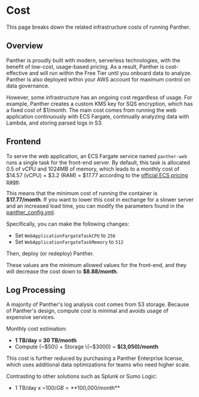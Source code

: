 # Cost

This page breaks down the related infrastructure costs of running Panther.

## Overview

Panther is proudly built with modern, serverless technologies, with the benefit of low-cost, usage-based pricing. As a result, Panther is cost-effective and will run within the Free Tier until you onboard data to analyze. Panther is also deployed within your AWS account for maximum control on data governance.

However, some infrastructure has an ongoing cost regardless of usage. For example, Panther creates a custom KMS key for SQS encryption, which has a fixed cost of $1/month. The main cost comes from running the web application continuously with ECS Fargate, continually analyzing data with Lambda, and storing parsed logs in S3.

## Frontend

To serve the web application, an ECS Fargate service named `panther-web` runs a single task for the front-end server. By default, this task is allocated 0.5 of vCPU and 1024MB of memory, which leads to a monthly cost of $14.57 \(vCPU\) + $3.2 \(RAM\) = $17.77 according to the [official ECS pricing page](https://aws.amazon.com/fargate/pricing/).

This means that the minimum cost of running the container is **$17.77/month**. If you want to lower this cost in exchange for a slower server and an increased load time, you can modify the parameters found in the [panther\_config.yml](https://github.com/panther-labs/panther/blob/master/deployments/panther_config.yml).

Specifically, you can make the following changes:

* Set `WebApplicationFargateTaskCPU` to `256`
* Set `WebApplicationFargateTaskMemory` to `512`

Then, deploy \(or redeploy\) Panther.

These values are the minimum allowed values for the front-end, and they will decrease the cost down to **$8.88/month**.

## Log Processing

A majority of Panther's log analysis cost comes from S3 storage. Because of Panther's design, compute cost is minimal and avoids usage of expensive services.

Monthly cost estimation:

* **1 TB/day = 30 TB/month**
* Compute \(~$50\) + Storage \(~$3000\) = **$\(3,050\)/month**

This cost is further reduced by purchasing a Panther Enterprise license, which uses additional data optimizations for teams who need higher scale.

Contrasting to other solutions such as Splunk or Sumo Logic:

* 1 TB/day x ~$100/GB = **$100,000/month**

